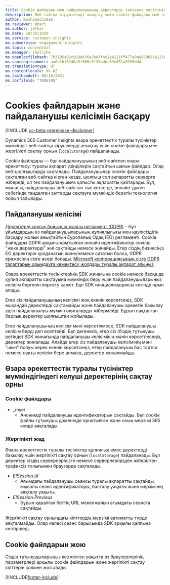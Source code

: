 ```yaml
---
title: Cookie файлдары мен пайдаланушының деректерді сақтауға келісімін басқару
description: Веб-сайтқа кірушілерді анықтау үшін cookie файлдары мен пайдаланушы келісімінің пайдаланылу жолын түсініңіз.
author: mochimochi016
ms.reviewer: mhart
ms.author: jefhar
ms.date: 10/30/2020
ms.service: customer-insights
ms.subservice: engagement-insights
ms.topic: conceptual
ms.manager: shellyha
ms.openlocfilehash: 7b3195a92c969ab36e5b43f4c2e4221ff477a0a8958838e1256528f58fe13dce
ms.sourcegitcommit: aa0cfbf6240a9f560e3131bdec63e051a8786dd4
ms.translationtype: HT
ms.contentlocale: kk-KZ
ms.lasthandoff: 08/10/2021
ms.locfileid: "7036745"
---
```

# <a name="manage-cookies-and-user-consent"></a>Cookies файлдарын және пайдаланушы келісімін басқару

[!INCLUDE [cc-beta-prerelease-disclaimer](includes/cc-beta-prerelease-disclaimer.md)]

Dynamics 365 Customer Insights өзара әрекеттестік туралы түсініктер мүмкіндігі веб-сайтқа кірушілерді анықтау үшін cookie файлдары мен жергілікті сақтау орнын (`localStorage`) пайдаланады.

Cookie файлдары — бұл пайдаланушының веб-сайтпен өзара әрекеттесуі туралы ақпарат үзінділерін сақтайтын шағын файлдар. Олар веб-шолғыштарда сақталады. Пайдаланушылар cookie файлдары сақталған веб-сайтқа кірген кезде, шолғыш сол ақпаратты серверге жібереді, ол тек пайдаланушыға қатысты ақпаратты қайтарады. Бұл, мысалы, пайдаланушы веб-сайттан тыс кетсе де, онлайн-дүкен себетінде таңдалған заттарды сақтауға мүмкіндік беретін технология болып табылады.

## <a name="user-consent"></a>Пайдаланушы келісімі

[Деректерді қорғау бойынша жалпы регламент (GDPR)](/dynamics365/get-started/gdpr/) – бұл ұйымдардың өз пайдаланушыларының құпиялылығы мен қауіпсіздігін басқару жолын анықтайтын Еуропалық Одақ (ЕО) регламенті. Cookie файлдары GDPR арқылы қамтылған онлайн идентификатор секілді "жеке деректерді" жиі сақтайды немесе жинайды. Егер сіздің бизнесіңіз ЕО деректерін қолданатын және/немесе сататын болса, GDPR ережесінің сізге әсері болады. [Microsoft корпорациясының сізге GDPR талаптарын орындауға көмектесу жолдары туралы ақпарат алыңыз](https://www.microsoft.com/trust-center/privacy/gdpr-faqs).

Өзара әрекеттестік түсініктерінің SDK жинағына cookie немесе басқа да құпия ақпаратты сақтауына мүмкіндік беру үшін пайдаланушыларыңыз келісім бергенін көрсету қажет. Бұл SDK инициализациясы кезінде орын алады.

Егер сіз пайдаланушының келісімі жоқ екенін көрсетсеңіз, SDK ешқандай деректерді сақтамайды және пайдаланушы әрекетін бақылау үшін пайдаланылуы мүмкін оқиғаларды жібермейді. Бұрын сақталған барлық деректер шолғыштан жойылады.

Егер пайдаланушының келісім мәні көрсетілмесе, SDK пайдаланушы келісім берді деп есептейді. Бұл дегеніміз, егер сіз (біздің тұтынушы ретінде) SDK жинағында пайдаланушы келісімінің мәнін көрсетпесеңіз, деректер жиналады. Алайда егер сіз пайдаланушы келісімінің мәні "шын" болуы керек екенін көрсетсеңіз, егер пайдаланушы бас тартса немесе нақты келісім бере алмаса, деректер жиналмайды.

## <a name="visitor-data-storage-in-engagement-insights-capability"></a>Өзара әрекеттестік туралы түсініктер мүмкіндігіндегі келуші деректерінің сақтау орны

### <a name="cookies"></a>Cookie файлдары

- _msei
    - Анонимді пайдаланушы идентификаторын сақтайды. Бұл cookie файлы тұтынушы доменінде орнатылған және оның мерзімі 365 күнде аяқталады.

### <a name="local-storage"></a>Жергілікті жад

Өзара әрекеттестік туралы түсініктер құпиялық емес деректерді бақылау үшін жергілікті сақтау орнын (`localStorage`) пайдаланады. Бұл деректер сіздің серверлеріңізге немесе серверлеріңізден жіберілген трафиксіз толығымен браузерде сақталады.

- *EISession.Id* 
    - Ағымдағы пайдаланушы сеансы туралы ақпаратты сақтайды, мысалы сеанс идентификаторы, басталу уақыты және мерзімінің аяқталу уақыты.
- *EISession.Previous*
    - Бұрын қаралған беттің URL мекенжайын ағымдағы сеанста сақтайды.
    
Жергілікті сақтау орнындағы кілттердің мерзімі автоматты түрде аяқталмайды. Олар келесі сеанс барысында SDK арқылы қалпына келтіріледі.

## <a name="deleting-cookies"></a>Cookie файлдарын жою

Сіздің тұтынушыларыңыз кез келген уақытта өз браузерлерінің параметрлері арқылы cookie файлдарын және жергілікті сақтау кілттерін қолмен жоя алады.


[!INCLUDE[footer-include](../includes/footer-banner.md)]